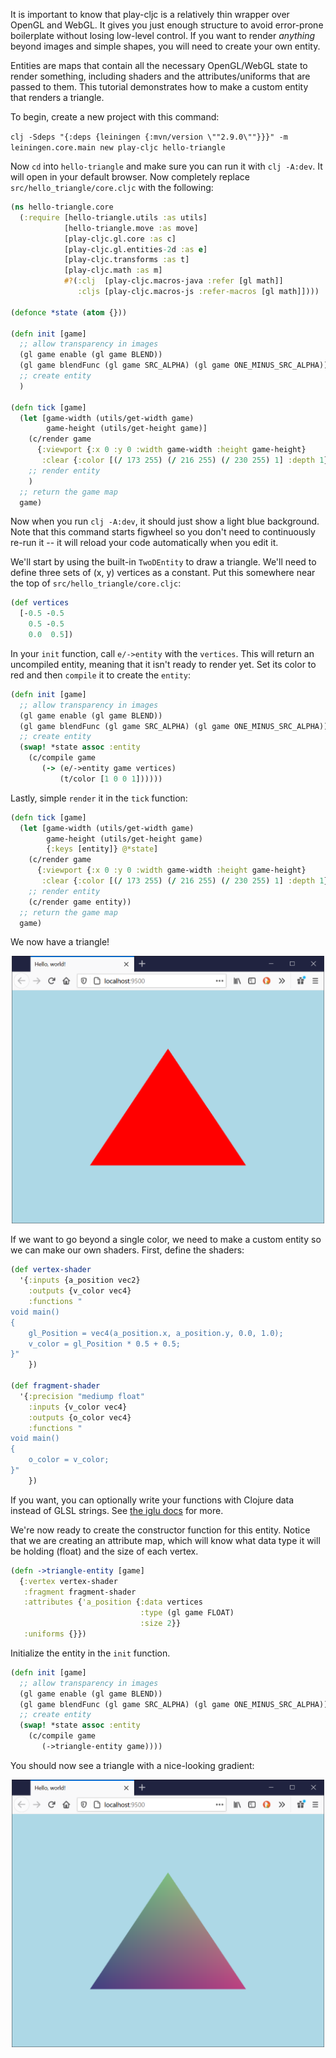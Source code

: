 It is important to know that play-cljc is a relatively thin wrapper over OpenGL and WebGL. It gives you just enough structure to avoid error-prone boilerplate without losing low-level control. If you want to render *anything* beyond images and simple shapes, you will need to create your own entity.

Entities are maps that contain all the necessary OpenGL/WebGL state to render something, including shaders and the attributes/uniforms that are passed to them. This tutorial demonstrates how to make a custom entity that renders a triangle.

To begin, create a new project with this command:

`clj -Sdeps "{:deps {leiningen {:mvn/version \""2.9.0\""}}}" -m leiningen.core.main new play-cljc hello-triangle`

Now `cd` into `hello-triangle` and make sure you can run it with `clj -A:dev`. It will open in your default browser. Now completely replace `src/hello_triangle/core.cljc` with the following:

```clojure
(ns hello-triangle.core
  (:require [hello-triangle.utils :as utils]
            [hello-triangle.move :as move]
            [play-cljc.gl.core :as c]
            [play-cljc.gl.entities-2d :as e]
            [play-cljc.transforms :as t]
            [play-cljc.math :as m]
            #?(:clj  [play-cljc.macros-java :refer [gl math]]
               :cljs [play-cljc.macros-js :refer-macros [gl math]])))

(defonce *state (atom {}))

(defn init [game]
  ;; allow transparency in images
  (gl game enable (gl game BLEND))
  (gl game blendFunc (gl game SRC_ALPHA) (gl game ONE_MINUS_SRC_ALPHA))
  ;; create entity
  )

(defn tick [game]
  (let [game-width (utils/get-width game)
        game-height (utils/get-height game)]
    (c/render game
      {:viewport {:x 0 :y 0 :width game-width :height game-height}
       :clear {:color [(/ 173 255) (/ 216 255) (/ 230 255) 1] :depth 1}})
    ;; render entity
    )
  ;; return the game map
  game)
```

Now when you run `clj -A:dev`, it should just show a light blue background. Note that this command starts figwheel so you don't need to continuously re-run it -- it will reload your code automatically when you edit it.

We'll start by using the built-in `TwoDEntity` to draw a triangle. We'll need to define three sets of (x, y) vertices as a constant. Put this somewhere near the top of `src/hello_triangle/core.cljc`:

```clojure
(def vertices
  [-0.5 -0.5
    0.5 -0.5
    0.0  0.5])
```

In your `init` function, call `e/->entity` with the `vertices`. This will return an uncompiled entity, meaning that it isn't ready to render yet. Set its color to red and then `compile` it to create the `entity`:

```clojure
(defn init [game]
  ;; allow transparency in images
  (gl game enable (gl game BLEND))
  (gl game blendFunc (gl game SRC_ALPHA) (gl game ONE_MINUS_SRC_ALPHA))
  ;; create entity
  (swap! *state assoc :entity
    (c/compile game
       (-> (e/->entity game vertices)
           (t/color [1 0 0 1])))))
```

Lastly, simple `render` it in the `tick` function:

```clojure
(defn tick [game]
  (let [game-width (utils/get-width game)
        game-height (utils/get-height game)
        {:keys [entity]} @*state]
    (c/render game
      {:viewport {:x 0 :y 0 :width game-width :height game-height}
       :clear {:color [(/ 173 255) (/ 216 255) (/ 230 255) 1] :depth 1}})
    ;; render entity
    (c/render game entity))
  ;; return the game map
  game)
```

We now have a triangle!

<p align="center">
  <img src="dev-resources/triangle1.png" width="500" >
</p>


If we want to go beyond a single color, we need to make a custom entity so we can make our own shaders. First, define the shaders:


```clojure
(def vertex-shader
  '{:inputs {a_position vec2}
    :outputs {v_color vec4}
    :functions "
void main()
{
    gl_Position = vec4(a_position.x, a_position.y, 0.0, 1.0);
    v_color = gl_Position * 0.5 + 0.5;
}"
    })

(def fragment-shader
  '{:precision "mediump float"
    :inputs {v_color vec4}
    :outputs {o_color vec4}
    :functions "
void main()
{
    o_color = v_color;
}"
    })
```

If you want, you can optionally write your functions with Clojure data instead of GLSL strings. See [the iglu docs](https://oakes.github.io/iglu/) for more.

We're now ready to create the constructor function for this entity. Notice that we are creating an attribute map, which will know what data type it will be holding (float) and the size of each vertex.

```clojure
(defn ->triangle-entity [game]
  {:vertex vertex-shader
   :fragment fragment-shader
   :attributes {'a_position {:data vertices
                             :type (gl game FLOAT)
                             :size 2}}
   :uniforms {}})
```

Initialize the entity in the `init` function.

```clojure
(defn init [game]
  ;; allow transparency in images
  (gl game enable (gl game BLEND))
  (gl game blendFunc (gl game SRC_ALPHA) (gl game ONE_MINUS_SRC_ALPHA))
  ;; create entity
  (swap! *state assoc :entity
    (c/compile game
       (->triangle-entity game))))
```

You should now see a triangle with a nice-looking gradient:

<p align="center">
  <img src="dev-resources/triangle2.png" width="500" >
</p>
